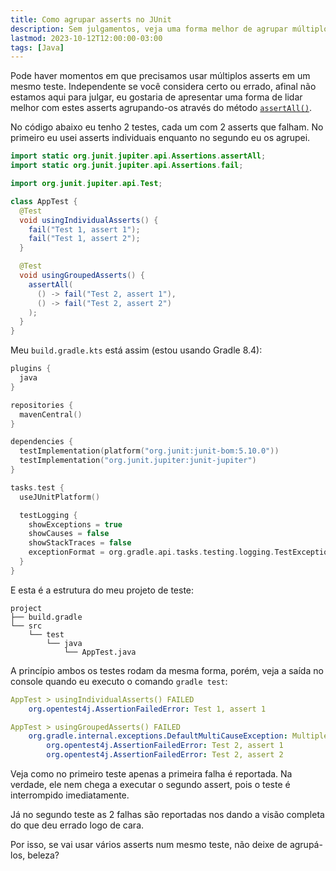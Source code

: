 ```yaml
---
title: Como agrupar asserts no JUnit
description: Sem julgamentos, veja uma forma melhor de agrupar múltiplos asserts em um mesmo teste
lastmod: 2023-10-12T12:00:00-03:00
tags: [Java]
---
```


Pode haver momentos em que precisamos usar múltiplos asserts em um mesmo teste. Independente se você considera certo ou errado, afinal não estamos aqui para julgar, eu gostaria de apresentar uma forma de lidar melhor com estes asserts agrupando-os através do método [`assertAll()`](https://junit.org/junit5/docs/current/api/org.junit.jupiter.api/org/junit/jupiter/api/Assertions.html#assertAll(org.junit.jupiter.api.function.Executable...)).

No código abaixo eu tenho 2 testes, cada um com 2 asserts que falham. No primeiro eu usei asserts individuais enquanto no segundo eu os agrupei.

```java
import static org.junit.jupiter.api.Assertions.assertAll;
import static org.junit.jupiter.api.Assertions.fail;

import org.junit.jupiter.api.Test;

class AppTest {
  @Test
  void usingIndividualAsserts() {
    fail("Test 1, assert 1");
    fail("Test 1, assert 2");
  }

  @Test
  void usingGroupedAsserts() {
    assertAll(
      () -> fail("Test 2, assert 1"),
      () -> fail("Test 2, assert 2")
    );
  }
}
```

Meu `build.gradle.kts` está assim (estou usando Gradle 8.4):

```kotlin
plugins {
  java
}

repositories {
  mavenCentral()
}

dependencies {
  testImplementation(platform("org.junit:junit-bom:5.10.0"))
  testImplementation("org.junit.jupiter:junit-jupiter")
}

tasks.test {
  useJUnitPlatform()

  testLogging {
    showExceptions = true
    showCauses = false
    showStackTraces = false
    exceptionFormat = org.gradle.api.tasks.testing.logging.TestExceptionFormat.FULL
  }
}
```

E esta é a estrutura do meu projeto de teste:

```
project
├── build.gradle
└── src
    └── test
        └── java
            └── AppTest.java
```

A princípio ambos os testes rodam da mesma forma, porém, veja a saída no console quando eu executo o comando `gradle test`:

```yml
AppTest > usingIndividualAsserts() FAILED
    org.opentest4j.AssertionFailedError: Test 1, assert 1

AppTest > usingGroupedAsserts() FAILED
    org.gradle.internal.exceptions.DefaultMultiCauseException: Multiple Failures (2 failures)
        org.opentest4j.AssertionFailedError: Test 2, assert 1
        org.opentest4j.AssertionFailedError: Test 2, assert 2
```

Veja como no primeiro teste apenas a primeira falha é reportada. Na verdade, ele nem chega a executar o segundo assert, pois o teste é interrompido imediatamente.

Já no segundo teste as 2 falhas são reportadas nos dando a visão completa do que deu errado logo de cara.

Por isso, se vai usar vários asserts num mesmo teste, não deixe de agrupá-los, beleza?
